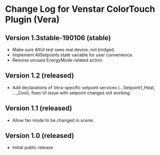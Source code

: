 # Change Log for Venstar ColorTouch Plugin (Vera) #

## Version 1.3stable-190106 (stable) ##

* Make sure AltUI test sees real device, not bridged.
* Implement AllSetpoints state variable for user convenience.
* Remove unused EnergyMode-related action.

## Version 1.2 (released) ##

* Add declarations of Vera-specific setpoint services (...Setpoint1_Heat, ..._Cool), fixes UI issue with setpoint changes not working.

## Version 1.1 (released) ##

* Allow fan mode to be changed in scene.

## Version 1.0 (released) ##

* Initial public release.
